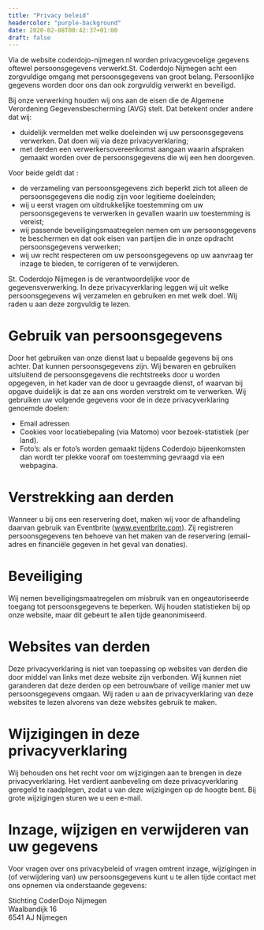 ```yaml
---
title: "Privacy beleid"
headercolor: "purple-background"
date: 2020-02-08T00:42:37+01:00
draft: false
---
```


Via de website coderdojo-nijmegen.nl worden privacygevoelige gegevens oftewel persoonsgegevens verwerkt.St. Coderdojo Nijmegen acht een zorgvuldige omgang met persoonsgegevens van groot belang. Persoonlijke gegevens worden door ons dan ook zorgvuldig verwerkt en beveiligd.

Bij onze verwerking houden wij ons aan de eisen die de Algemene Verordening Gegevensbescherming (AVG) stelt. Dat betekent onder andere dat wij:

 * duidelijk vermelden met welke doeleinden wij uw persoonsgegevens verwerken. Dat doen wij via deze privacyverklaring;
 * met derden een verwerkersovereenkomst aangaan waarin afspraken gemaakt worden over de persoonsgegevens die wij een hen doorgeven.

Voor beide geldt dat :

 * de verzameling van persoonsgegevens zich beperkt zich tot alleen de persoonsgegevens die nodig zijn voor legitieme doeleinden;
 * wij u eerst vragen om uitdrukkelijke toestemming om uw persoonsgegevens te verwerken in gevallen waarin uw toestemming is vereist;
 * wij passende beveiligingsmaatregelen nemen om uw persoonsgegevens te beschermen en dat ook eisen van partijen die in onze opdracht persoonsgegevens verwerken;
 * wij uw recht respecteren om uw persoonsgegevens op uw aanvraag ter inzage te bieden, te corrigeren of te verwijderen.

St. Coderdojo Nijmegen is de verantwoordelijke voor de gegevensverwerking. In deze privacyverklaring leggen wij uit welke persoonsgegevens wij verzamelen en gebruiken en met welk doel. Wij raden u aan deze zorgvuldig te lezen.

# Gebruik van persoonsgegevens
Door het gebruiken van onze dienst laat u bepaalde gegevens bij ons achter. Dat kunnen persoonsgegevens zijn. Wij bewaren en gebruiken uitsluitend de persoonsgegevens die rechtstreeks door u worden opgegeven, in het kader van de door u gevraagde dienst, of waarvan bij opgave duidelijk is dat ze aan ons worden verstrekt om te verwerken. Wij gebruiken uw volgende gegevens voor de in deze privacyverklaring genoemde doelen:

 * Email adressen
 * Cookies voor locatiebepaling (via Matomo) voor bezoek-statistiek (per land).
 * Foto’s: als er foto’s worden gemaakt tijdens Coderdojo bijeenkomsten dan wordt ter plekke vooraf om toestemming gevraagd via een webpagina.

# Verstrekking aan derden

Wanneer u bij ons een reservering doet, maken wij voor de afhandeling daarvan gebruik van Eventbrite (www.eventbrite.com). Zij registreren persoonsgegevens ten behoeve van het maken van de reservering (email-adres en financiële gegeven in het geval van donaties).

# Beveiliging
Wij nemen beveiligingsmaatregelen om misbruik van en ongeautoriseerde toegang tot persoonsgegevens te beperken. Wij houden statistieken bij op onze website, maar dit gebeurt te allen tijde geanonimiseerd.

# Websites van derden
Deze privacyverklaring is niet van toepassing op websites van derden die door middel van links met deze website zijn verbonden. Wij kunnen niet garanderen dat deze derden op een betrouwbare of veilige manier met uw persoonsgegevens omgaan. Wij raden u aan de privacyverklaring van deze websites te lezen alvorens van deze websites gebruik te maken.

# Wijzigingen in deze privacyverklaring
Wij behouden ons het recht voor om wijzigingen aan te brengen in deze privacyverklaring. Het verdient aanbeveling om deze privacyverklaring geregeld te raadplegen, zodat u van deze wijzigingen op de hoogte bent. Bij grote wijzigingen sturen we u een e-mail.

# Inzage, wijzigen en verwijderen van uw gegevens
Voor vragen over ons privacybeleid of vragen omtrent inzage, wijzigingen in (of verwijdering van) uw persoonsgegevens kunt u te allen tijde contact met ons opnemen via onderstaande gegevens:

Stichting CoderDojo Nijmegen  
Waalbandijk 16  
6541 AJ  Nijmegen
